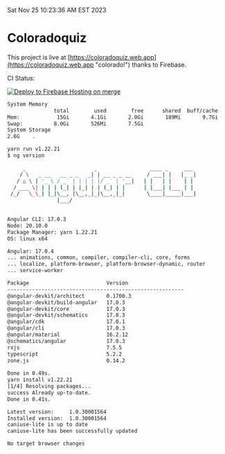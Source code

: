 Sat Nov 25 10:23:36 AM EST 2023

# Coloradoquiz


This project is live at [https://coloradoquiz.web.app](https://coloradoquiz.web.app "colorado!") thanks to Firebase.

CI Status: 

[![Deploy to Firebase Hosting on merge](https://github.com/teamkushal/coloradoquiz/actions/workflows/firebase-hosting-merge.yml/badge.svg)](https://github.com/teamkushal/coloradoquiz/actions/workflows/firebase-hosting-merge.yml)

```bash
System Memory
               total        used        free      shared  buff/cache   available
Mem:            15Gi       4.1Gi       2.0Gi       189Mi       9.7Gi        11Gi
Swap:          8.0Gi       526Mi       7.5Gi
System Storage
2.6G	.
```
```bash
yarn run v1.22.21
$ ng version

     _                      _                 ____ _     ___
    / \   _ __   __ _ _   _| | __ _ _ __     / ___| |   |_ _|
   / △ \ | '_ \ / _` | | | | |/ _` | '__|   | |   | |    | |
  / ___ \| | | | (_| | |_| | | (_| | |      | |___| |___ | |
 /_/   \_\_| |_|\__, |\__,_|_|\__,_|_|       \____|_____|___|
                |___/
    

Angular CLI: 17.0.3
Node: 20.10.0
Package Manager: yarn 1.22.21
OS: linux x64

Angular: 17.0.4
... animations, common, compiler, compiler-cli, core, forms
... localize, platform-browser, platform-browser-dynamic, router
... service-worker

Package                         Version
---------------------------------------------------------
@angular-devkit/architect       0.1700.3
@angular-devkit/build-angular   17.0.3
@angular-devkit/core            17.0.3
@angular-devkit/schematics      17.0.3
@angular/cdk                    17.0.1
@angular/cli                    17.0.3
@angular/material               16.2.12
@schematics/angular             17.0.3
rxjs                            7.5.5
typescript                      5.2.2
zone.js                         0.14.2
    
Done in 0.49s.
yarn install v1.22.21
[1/4] Resolving packages...
success Already up-to-date.
Done in 0.41s.
```
```bash
Latest version:     1.0.30001564
Installed version:  1.0.30001564
caniuse-lite is up to date
caniuse-lite has been successfully updated

No target browser changes
```
```bash
